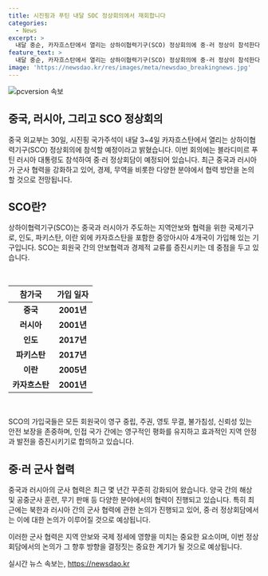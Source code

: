 ```yaml
---
title: 시진핑과 푸틴 내달 SOC 정상회의에서 재회합니다
categories:
  - News
excerpt: >
  내달 중순, 카자흐스탄에서 열리는 상하이협력기구(SCO) 정상회의에 중·러 정상이 참석한다. 시진핑 중국 국가주석과 블라디미르 푸틴 러시아 대통령은 별도 회동을 가질 것으로 보이며, 경제, 무역 등을 논의할 것으로 전망된다. 특히 러시아와 북한의 군사 협력을 강화하는 논의가 예상되는 가운데, SCO는 중국과 러시아를 중심으로 인도, 파키스탄, 이란, 카자흐스탄 등이 가입한 국제기구이다. (출처: 이데일리)
feature_text: >
  내달 중순, 카자흐스탄에서 열리는 상하이협력기구(SCO) 정상회의에 중·러 정상이 참석한다. 시진핑 중국 국가주석과 블라디미르 푸틴 러시아 대통령은 별도 회동을 가질 것으로 보이며, 경제, 무역 등을 논의할 것으로 전망된다. 특히 러시아와 북한의 군사 협력을 강화하는 논의가 예상되는 가운데, SCO는 중국과 러시아를 중심으로 인도, 파키스탄, 이란, 카자흐스탄 등이 가입한 국제기구이다. (출처: 이데일리)
image: 'https://newsdao.kr/res/images/meta/newsdao_breakingnews.jpg'
---
```


<p><img src="https://newsdao.kr/res/images/meta/newsdao_breakingnews.jpg" alt="pcversion 속보" /></p>

<h2 data-ke-size="size26">중국, 러시아, 그리고 SCO 정상회의</h2>

<p>중국 외교부는 30일, 시진핑 국가주석이 내달 3~4일 카자흐스탄에서 열리는 상하이협력기구(SCO) 정상회의에 참석할 예정이라고 밝혔습니다. 이번 회의에는 블라디미르 푸틴 러시아 대통령도 참석하여 중·러 정상회담이 예정되어 있습니다. 최근 중국과 러시아가 군사 협력을 강화하고 있어, 경제, 무역을 비롯한 다양한 분야에서 협력 방안을 논의할 것으로 전망됩니다.</p>

<h2 data-ke-size="size26">SCO란?</h2>

<p>상하이협력기구(SCO)는 중국과 러시아가 주도하는 지역안보와 협력을 위한 국제기구로, 인도, 파키스탄, 이란 외에 카자흐스탄을 포함한 중앙아시아 4개국이 가입해 있는 기구입니다. SCO는 회원국 간의 안보협력과 경제적 교류를 증진시키는 데 중점을 두고 있습니다. </p>

<p data-ke-size="size16">&nbsp;</p>

<table>
    <thead>
        <tr>
            <th style="text-align: center;">참가국</th>
            <th style="text-align: center;">가입 일자</th>
        </tr>
    </thead>
    <tbody>
        <tr>
            <td style="text-align: center;"><b>중국</b></td>
            <td style="text-align: center;"><b>2001년</b></td>
        </tr>
        <tr>
            <td style="text-align: center;"><b>러시아</b></td>
            <td style="text-align: center;"><b>2001년</b></td>
        </tr>
        <tr>
            <td style="text-align: center;"><b>인도</b></td>
            <td style="text-align: center;"><b>2017년</b></td>
        </tr>
        <tr>
            <td style="text-align: center;"><b>파키스탄</b></td>
            <td style="text-align: center;"><b>2017년</b></td>
        </tr>
        <tr>
            <td style="text-align: center;"><b>이란</b></td>
            <td style="text-align: center;"><b>2005년</b></td>
        </tr>
        <tr>
            <td style="text-align: center;"><b>카자흐스탄</b></td>
            <td style="text-align: center;"><b>2001년</b></td>
        </tr>
    </tbody>
</table>

<p data-ke-size="size16">&nbsp;</p>

<p>SCO의 가입국들은 모든 회원국이 영구 중립, 주권, 영토 무결, 불가침성, 신뢰성 있는 안전 보장을 존중하며, 인접 국가 간에는 영구적인 평화를 유지하고 효과적인 지역 안정과 발전을 증진시키기로 합의하고 있습니다.</p>

<h2 data-ke-size="size26">중·러 군사 협력</h2>

<p>중국과 러시아의 군사 협력은 최근 몇 년간 꾸준히 강화되어 왔습니다. 양국 간의 해상 및 공중군사 훈련, 무기 판매 등 다양한 분야에서의 협력이 진행되고 있습니다. 특히 최근에는 북한과 러시아 간의 군사 협력에 관한 논의가 진행되고 있어, 중·러 정상회담에서는 이에 대한 논의가 이루어질 것으로 예상됩니다.</p>

<p>이러한 군사 협력은 지역 안보와 국제 정세에 영향을 미치는 중요한 요소이며, 이번 정상회담에서의 논의가 그 향후 방향을 결정짓는 중요한 계기가 될 것으로 예상됩니다.</p>
실시간 뉴스 속보는, <a href="https://newsdao.kr" rel="dofollow">https://newsdao.kr</a>


